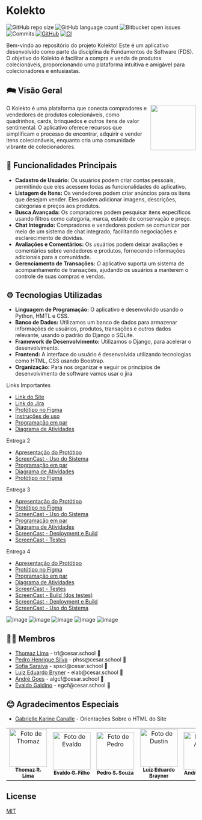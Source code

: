# Kolekto 

![GitHub repo size](https://img.shields.io/github/repo-size/P-E-N-T-E-S/Kolekto?style=flat)
![GitHub language count](https://img.shields.io/github/languages/count/P-E-N-T-E-S/Kolekto?style=flat&logo=python)
![Bitbucket open issues](https://img.shields.io/bitbucket/issues/P-E-N-T-E-S/Kolekto?style=flat&logo=github)
![Commits](https://img.shields.io/github/commit-activity/t/P-E-N-T-E-S/Kolekto?style=flat&logo=github)
[![GitHub](https://img.shields.io/github/license/P-E-N-T-E-S/Kolekto)](LICENSE.md)
[![CI](https://github.com/P-E-N-T-E-S/Kolekto/actions/workflows/prod_kolekto.yml/badge.svg)](https://github.com/P-E-N-T-E-S/Kolekto/actions/workflows/ci.yml)

<!--
Atualizações para o Futuro
![Site Online](https://img.shields.io/website) 
--> 


Bem-vindo ao repositório do projeto Kolekto! Este é um aplicativo desenvolvido como parte da disciplina de Fundamentos de Software (FDS). O objetivo do Kolekto é facilitar a compra e venda de produtos colecionáveis, proporcionando uma plataforma intuitiva e amigável para colecionadores e entusiastas.

## 🗪 Visão Geral

<p float="left">

<img align="right" width="120" src="https://i.imgur.com/rfOkMw2.png" />

O Kolekto é uma plataforma que conecta compradores e vendedores de produtos colecionáveis, como quadrinhos, cards, brinquedos e outros itens de valor sentimental. O aplicativo oferece recursos que simplificam o processo de encontrar, adquirir e vender itens colecionáveis, enquanto cria uma comunidade vibrante de colecionadores.

## 🔧 Funcionalidades Principais

- **Cadastro de Usuário:** Os usuários podem criar contas pessoais, permitindo que eles acessem todas as funcionalidades do aplicativo.
- **Listagem de Itens:** Os vendedores podem criar anúncios para os itens que desejam vender. Eles podem adicionar imagens, descrições, categorias e preços aos produtos.
- **Busca Avançada:** Os compradores podem pesquisar itens específicos usando filtros como categoria, marca, estado de conservação e preço.
- **Chat Integrado:** Compradores e vendedores podem se comunicar por meio de um sistema de chat integrado, facilitando negociações e esclarecimento de dúvidas.
- **Avaliações e Comentários:** Os usuários podem deixar avaliações e comentários sobre vendedores e produtos, fornecendo informações adicionais para a comunidade.
- **Gerenciamento de Transações:** O aplicativo suporta um sistema de acompanhamento de transações, ajudando os usuários a manterem o controle de suas compras e vendas.

## ⚙ Tecnologias Utilizadas

- **Linguagem de Programação:** O aplicativo é desenvolvido usando o Python, HMTL e CSS.
- **Banco de Dados:** Utilizamos um banco de dados para armazenar informações de usuários, produtos, transações e outros dados relevante, usando o padrão do Django o SQLite.
- **Framework de Desenvolvimento:** Utilizamos o Django, para acelerar o desenvolvimento.
- **Frontend:** A interface do usuário é desenvolvida utilizando tecnologias como HTML, CSS usando Boostrap.
- **Organização:** Para nos organizar e seguir os principios de desenvolvimento de software vamos usar o jira

<p>Links Importantes</p>
<ul>
  <li>
    <a  href="https://kolekto2.azurewebsites.net"
      >Link do Site</a
    >
  </li>
    <li>
    <a  href="https://pentes.atlassian.net/jira/software/projects/KLK/boards/4"
      >Link do Jira</a
    >
  </li>
  <li>
    <a  href="https://www.figma.com/file/jOfywNY7puA1jQq3IbesyK/Kolekto?type=design&mode=design&t=2AXCB4lptkEGHmMU-0"
      >Protótipo no Figma</a
    >
  </li>
  <li>
    <a  href="https://docs.google.com/document/d/1p9zjSeGfZ_tuO5J4OwFa8QlAKEKO0YaJRCOkXo4b870/edit?usp=sharing"
      >Instruções de uso</a
    >
  </li>
  <li>
    <a  href="https://docs.google.com/document/d/1zw3Q6Y6QbHdDzpf4Eu1U9jx_Ms4kfT1JEyAKVdMWnt8/edit?usp=sharing"
      >Programação em par</a
    >
  </li>
  <li>
    <a  href="https://drive.google.com/file/d/1N920ENkea0Z2DfxY9_b8sYHP0fhKI-kb/view?usp=sharing"
      >Diagrama de Atividades</a
    >
  </li>
</ul>

<p>Entrega 2</p>
<ul>
  <li>
    <a  href="https://youtu.be/gdpRbjAJmQc"
      >Apresentação do Protótipo</a
    >
  </li>
  <li>
    <a  href="https://youtu.be/c_LAf2qt6hs"
      >ScreenCast - Uso do Sistema</a
    >
  </li>
  <li>
    <a  href="https://docs.google.com/document/d/1zw3Q6Y6QbHdDzpf4Eu1U9jx_Ms4kfT1JEyAKVdMWnt8/edit?usp=sharing"
      >Programação em par</a
    >
  </li>
  <li>
    <a  href="https://drive.google.com/file/d/1N920ENkea0Z2DfxY9_b8sYHP0fhKI-kb/view?usp=sharing"
      >Diagrama de Atividades</a
    >
  </li>
  <li>
    <a  href="https://www.figma.com/file/jOfywNY7puA1jQq3IbesyK/Kolekto?type=design&mode=design&t=2AXCB4lptkEGHmMU-0"
      >Protótipo no Figma</a
    >
  </li>
</ul>

<p>Entrega 3</p>
<ul>
  <li>
    <a  href="https://youtu.be/8a6elg7hm6c"
      >Apresentação do Protótipo</a
    >
  </li>
  <li>
    <a  href="https://www.figma.com/file/jOfywNY7puA1jQq3IbesyK/Kolekto?type=design&mode=design&t=2AXCB4lptkEGHmMU-0"
      >Protótipo no Figma</a
    >
  </li>
  <li>
    <a  href="https://youtu.be/fr3kOm6Qg9A"
      >ScreenCast - Uso do Sistema</a
    >
  </li>
  <li>
    <a  href="https://docs.google.com/document/d/1zw3Q6Y6QbHdDzpf4Eu1U9jx_Ms4kfT1JEyAKVdMWnt8/edit?usp=sharing"
      >Programação em par</a
    >
  </li>
  <li>
    <a  href="https://drive.google.com/file/d/1N920ENkea0Z2DfxY9_b8sYHP0fhKI-kb/view?usp=sharing"
      >Diagrama de Atividades</a
    >
  </li>
  <li>
    <a  href="https://youtu.be/SDmNh9oqI5Y"
      >ScreenCast - Deployment e Build</a
    >
  </li>
  <li>
    <a  href="https://youtu.be/ALnwsyG-GkY"
      >ScreenCast - Testes</a
    >
  </li>
</ul>

<p>Entrega 4</p>
<ul>
  <li>
    <a  href="https://youtu.be/JWnpEDVkzqc"
      >Apresentação do Protótipo</a
    >
  </li>
  <li>
    <a  href="https://www.figma.com/file/jOfywNY7puA1jQq3IbesyK/Kolekto?type=design&mode=design&t=2AXCB4lptkEGHmMU-0"
      >Protótipo no Figma</a
    >
  </li>
  <li>
    <a  href="https://docs.google.com/document/d/1zw3Q6Y6QbHdDzpf4Eu1U9jx_Ms4kfT1JEyAKVdMWnt8/edit?usp=sharing"
      >Programação em par</a
    >
  </li>
    <li>
    <a  href="https://drive.google.com/file/d/1N920ENkea0Z2DfxY9_b8sYHP0fhKI-kb/view?usp=sharing"
      >Diagrama de Atividades</a
    >
  </li>
    <li>
    <a  href="https://youtu.be/DW4CBjI8xqA"
      >ScreenCast - Testes</a
    >
  </li>
    <li>
    <a  href="https://youtu.be/XF4Xa3Ddn6o"
      >ScreenCast - Build (dos testes)</a
    >
  </li>
    <li>
    <a  href="https://youtu.be/HsqnT3LqI_c"
      >ScreenCast - Deployment e Build</a
    >
  </li>
    <li>
    <a  href="https://youtu.be/0VUmMAQF3-g"
      >ScreenCast - Uso do Sistema</a
    >
  </li>
</ul>

  ![image](https://github.com/P-E-N-T-E-S/Kolekto/assets/126795323/cb67d026-1fcd-4b2a-a032-3b62576dde70)
  ![image](https://github.com/P-E-N-T-E-S/Kolekto/assets/126795323/32c5654d-c2c5-40b8-847d-e729727b0bc7)
  ![image](https://github.com/P-E-N-T-E-S/Kolekto/assets/126795323/f8142346-a3b1-4578-8b0e-3115e46824bf)
  ![image](https://github.com/P-E-N-T-E-S/Kolekto/assets/126795323/dbf099d3-8234-4f74-b74f-b357ad21c961)
  ![image](https://github.com/P-E-N-T-E-S/Kolekto/assets/126795323/b2c5bad2-0a87-44f7-ba80-62bacb4dd0e6)

## 👩‍💻 Membros

<ul>
  <li>
    <a href="https://github.com/Thomazrlima">Thomaz Lima</a> -
    trl@cesar.school 📩
  </li>
  <li>
    <a href="https://github.com/hsspedro">Pedro Henrique Silva</a> -
    phss@cesar.school 📩
  </li>
  <li>
    <a href="https://github.com/Sofia-Saraiva">Sofia Saraiva</a> -
    spscl@cesar.school 📩
  </li>
  <li>
    <a href="https://github.com/Luiz-Edu0202">Luiz Eduardo Bryner</a> -
    elab@cesar.school 📩
  </li>
  <li>
    <a href="https://github.com/Nerebo">André Goes</a> - algcf@cesar.school 📩
  </li>
  <li>
    <a href="https://github.com/evaldocunhaf">Evaldo Galdino</a> - egcf@cesar.school 📩
  </li>
</ul>

## 😊 Agradecimentos Especiais

<ul>
  <li>
    <a href="https://www.linkedin.com/in/gabrielle-k-canalle-04b17240/?originalSubdomain=br">Gabrielle Karine Canalle</a> - Orientações Sobre o HTML do Site
  </li>
</ul>
  
<table>
  <tr>
    <td align="center">
      <a href="https://github.com/Thomazrlima">
        <img src="https://avatars3.githubusercontent.com/Thomazrlima" width="100px;" alt="Foto de Thomaz"/><br>
        <sub>
          <b>Thomaz R. Lima</b>
        </sub>
      </a>
    </td>
    <td align="center">
      <a href="https://github.com/evaldocunhaf">
        <img src="https://avatars3.githubusercontent.com/evaldocunhaf" width="100px;" alt="Foto de Evaldo"/><br>
        <sub>
          <b>Evaldo G. Filho</b>
        </sub>
      </a>
    </td>
    <td align="center">
      <a href="https://github.com/hsspedro">
        <img src="https://avatars.githubusercontent.com/hsspedro" width="100px;" alt="Foto de Pedro"/><br>
        <sub>
          <b>Pedro S. Souza</b>
        </sub>
      </a>
    </td>
    <td align="center">
      <a href="https://github.com/Luiz-Edu0202">
        <img src="https://avatars.githubusercontent.com/Luiz-Edu0202" width="100px;" alt="Foto de Dustin"/><br>
        <sub>
          <b>Luiz Eduardo Brayner</b>
        </sub>
      </a>
    </td>
    <td align="center">
      <a href="https://github.com/Nerebo">
        <img src="https://avatars.githubusercontent.com/Nerebo" width="100px;" alt="Foto de André"/><br>
        <sub>
          <b>André Fonseca</b>
        </sub>
      </a>
    </td>
    <td align="center">
      <a href="https://github.com/Sofia-Saraiva">
        <img src="https://avatars.githubusercontent.com/Sofia-Saraiva" width="100px;" alt="Foto de Sofia"/><br>
        <sub>
          <b>Sofia Saraiva</b>
        </sub>
      </a>
    </td>
  </tr>
</table>

## License

[MIT](https://github.com/P-E-N-T-E-S/Kolekto/blob/master/LICENSE.md)

<!--
Atualizações para o Futuro

## 💻 Pré-requisitos

Antes de começar, verifique se você atendeu aos seguintes requisitos:

* Você instalou a versão mais recente de `<linguagem / dependência / requeridos>`
* Você tem uma máquina `<Windows / Linux / Mac>`. Indique qual sistema operacional é compatível / não compatível.
* Você leu `<guia / link / documentação_relacionada_ao_projeto>`.

## 🚀 Instalando <nome_do_projeto>

Para instalar o <nome_do_projeto>, siga estas etapas:

Linux e macOS:
```
<comando_de_instalação>
```

Windows:
```
<comando_de_instalação>
```
## ☕ Usando <nome_do_projeto>

Para usar <nome_do_projeto>, siga estas etapas:

```
<exemplo_de_uso>
```

Adicione comandos de execução e exemplos que você acha que os usuários acharão úteis. Fornece uma referência de opções para pontos de bônus!

## 📫 Contribuindo para <nome_do_projeto>

Para contribuir com <nome_do_projeto>, siga estas etapas:

1. Bifurque este repositório.
2. Crie um branch: `git checkout -b <nome_branch>`.
3. Faça suas alterações e confirme-as: `git commit -m '<mensagem_commit>'`
4. Envie para o branch original: `git push origin <nome_do_projeto> / <local>`
5. Crie a solicitação de pull.

Como alternativa, consulte a documentação do GitHub em [como criar uma solicitação pull](https://help.github.com/en/github/collaborating-with-issues-and-pull-requests/creating-a-pull-request).


-->
